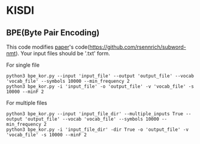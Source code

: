 # KISDI

## BPE(Byte Pair Encoding)

This code modifies [paper](https://www.aclweb.org/anthology/P16-1162)'s code(<https://github.com/rsennrich/subword-nmt>).
Your input files should be '.txt' form.



For single file

```
python3 bpe_kor.py --input 'input_file' --output 'output_file' --vocab 'vocab_file' --symbols 10000 --min_frequency 2
python3 bpe_kor.py -i 'input_file' -o 'output_file' -v 'vocab_file' -s 10000 --minF 2
```


For multiple files

```
python3 bpe_kor.py --input 'input_file_dir' --multiple_inputs True --output 'output_file' --vocab 'vocab_file' --symbols 10000 --min_frequency 2
python3 bpe_kor.py -i 'input_file_dir' -dir True -o 'output_file' -v 'vocab_file' -s 10000 --minF 2
```
